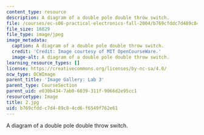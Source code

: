 ```yaml
---
content_type: resource
description: A diagram of a double pole double throw switch.
file: /courses/ec-s06-practical-electronics-fall-2004/b769cfddc7d489c84cd6f6549f762e61_2.jpg
file_size: 16829
file_type: image/jpeg
image_metadata:
  caption: A diagram of a double pole double throw switch.
  credit: 'Credit: Image courtesy of MIT OpenCourseWare.'
  image-alt: A diagram of a double pole double throw switch.
learning_resource_types: []
license: https://creativecommons.org/licenses/by-nc-sa/4.0/
ocw_type: OCWImage
parent_title: 'Image Gallery: Lab 3'
parent_type: CourseSection
parent_uid: e030b434-7ab0-6039-311f-9066d2e95cc1
resourcetype: Image
title: 2.jpg
uid: b769cfdd-c7d4-89c8-4cd6-f6549f762e61
---
```

A diagram of a double pole double throw switch.